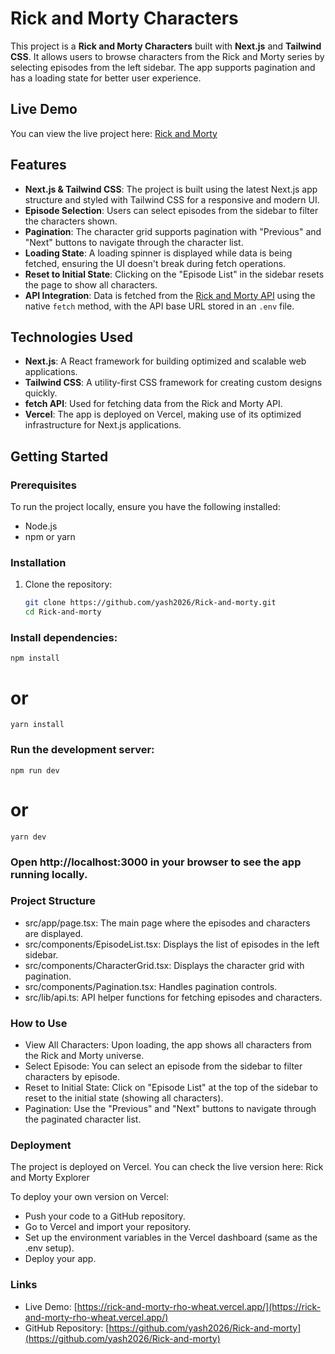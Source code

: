 # Rick and Morty Characters

This project is a **Rick and Morty Characters** built with **Next.js** and **Tailwind CSS**. It allows users to browse characters from the Rick and Morty series by selecting episodes from the left sidebar. The app supports pagination and has a loading state for better user experience.

## Live Demo

You can view the live project here: [Rick and Morty](https://rick-and-morty-rho-wheat.vercel.app/)

## Features

- **Next.js & Tailwind CSS**: The project is built using the latest Next.js app structure and styled with Tailwind CSS for a responsive and modern UI.
- **Episode Selection**: Users can select episodes from the sidebar to filter the characters shown.
- **Pagination**: The character grid supports pagination with "Previous" and "Next" buttons to navigate through the character list.
- **Loading State**: A loading spinner is displayed while data is being fetched, ensuring the UI doesn't break during fetch operations.
- **Reset to Initial State**: Clicking on the "Episode List" in the sidebar resets the page to show all characters.
- **API Integration**: Data is fetched from the [Rick and Morty API](https://rickandmortyapi.com/documentation/#rest) using the native `fetch` method, with the API base URL stored in an `.env` file.

## Technologies Used

- **Next.js**: A React framework for building optimized and scalable web applications.
- **Tailwind CSS**: A utility-first CSS framework for creating custom designs quickly.
- **fetch API**: Used for fetching data from the Rick and Morty API.
- **Vercel**: The app is deployed on Vercel, making use of its optimized infrastructure for Next.js applications.

## Getting Started

### Prerequisites

To run the project locally, ensure you have the following installed:

- Node.js
- npm or yarn

### Installation

1. Clone the repository:
   ```bash
   git clone https://github.com/yash2026/Rick-and-morty.git
   cd Rick-and-morty
   ```

### Install dependencies:

`npm install`

# or

`yarn install`

### Run the development server:

`npm run dev`

# or

`yarn dev`

### Open http://localhost:3000 in your browser to see the app running locally.

### Project Structure

- src/app/page.tsx: The main page where the episodes and characters are displayed.
- src/components/EpisodeList.tsx: Displays the list of episodes in the left sidebar.
- src/components/CharacterGrid.tsx: Displays the character grid with pagination.
- src/components/Pagination.tsx: Handles pagination controls.
- src/lib/api.ts: API helper functions for fetching episodes and characters.

### How to Use

- View All Characters: Upon loading, the app shows all characters from the Rick and Morty universe.
- Select Episode: You can select an episode from the sidebar to filter characters by episode.
- Reset to Initial State: Click on "Episode List" at the top of the sidebar to reset to the initial state (showing all characters).
- Pagination: Use the "Previous" and "Next" buttons to navigate through the paginated character list.

### Deployment

The project is deployed on Vercel. You can check the live version here: Rick and Morty Explorer

To deploy your own version on Vercel:

- Push your code to a GitHub repository.
- Go to Vercel and import your repository.
- Set up the environment variables in the Vercel dashboard (same as the .env setup).
- Deploy your app.

### Links

- Live Demo: [https://rick-and-morty-rho-wheat.vercel.app/](https://rick-and-morty-rho-wheat.vercel.app/)
- GitHub Repository: [https://github.com/yash2026/Rick-and-morty](https://github.com/yash2026/Rick-and-morty)
